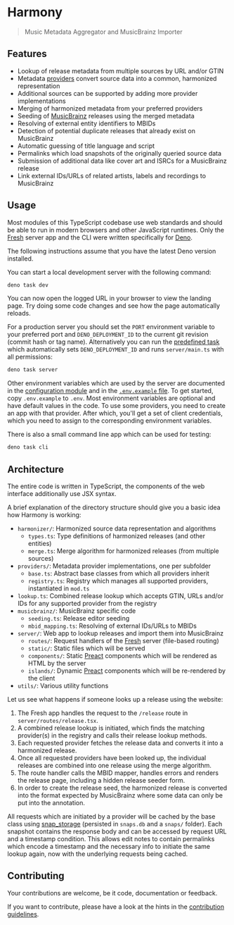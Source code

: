 # Harmony

> Music Metadata Aggregator and MusicBrainz Importer

## Features

- Lookup of release metadata from multiple sources by URL and/or GTIN
- Metadata [providers](providers/) convert source data into a common, harmonized representation
- Additional sources can be supported by adding more provider implementations
- Merging of harmonized metadata from your preferred providers
- Seeding of [MusicBrainz] releases using the merged metadata
- Resolving of external entity identifiers to MBIDs
- Detection of potential duplicate releases that already exist on MusicBrainz
- Automatic guessing of title language and script
- Permalinks which load snapshots of the originally queried source data
- Submission of additional data like cover art and ISRCs for a MusicBrainz release
- Link external IDs/URLs of related artists, labels and recordings to MusicBrainz

## Usage

Most modules of this TypeScript codebase use web standards and should be able to run in modern browsers and other JavaScript runtimes.
Only the [Fresh] server app and the CLI were written specifically for [Deno].

The following instructions assume that you have the latest Deno version installed.

You can start a local development server with the following command:

```sh
deno task dev
```

You can now open the logged URL in your browser to view the landing page.
Try doing some code changes and see how the page automatically reloads.

For a production server you should set the `PORT` environment variable to your preferred port and `DENO_DEPLOYMENT_ID` to the current git revision (commit hash or tag name).
Alternatively you can run the [predefined task](deno.json) which automatically sets `DENO_DEPLOYMENT_ID` and runs `server/main.ts` with all permissions:

```sh
deno task server
```

Other environment variables which are used by the server are documented in the [configuration module](config.ts) and in the [`.env.example` file](.env.example). To get started, copy `.env.example` to `.env`. Most environment variables are optional and have default values in the code. To use some providers, you need to create an app with that provider. After which, you'll get a set of client credentials, which you need to assign to the corresponding environment variables.

There is also a small command line app which can be used for testing:

```sh
deno task cli
```

[Deno]: https://deno.com
[Fresh]: https://fresh.deno.dev
[MusicBrainz]: https://musicbrainz.org

## Architecture

The entire code is written in TypeScript, the components of the web interface additionally use JSX syntax.

A brief explanation of the directory structure should give you a basic idea how Harmony is working:

- `harmonizer/`: Harmonized source data representation and algorithms
  - `types.ts`: Type definitions of harmonized releases (and other entities)
  - `merge.ts`: Merge algorithm for harmonized releases (from multiple sources)
- `providers/`: Metadata provider implementations, one per subfolder
  - `base.ts`: Abstract base classes from which all providers inherit
  - `registry.ts`: Registry which manages all supported providers, instantiated in `mod.ts`
- `lookup.ts`: Combined release lookup which accepts GTIN, URLs and/or IDs for any supported provider from the registry
- `musicbrainz/`: MusicBrainz specific code
  - `seeding.ts`: Release editor seeding
  - `mbid_mapping.ts`: Resolving of external IDs/URLs to MBIDs
- `server/`: Web app to lookup releases and import them into MusicBrainz
  - `routes/`: Request handlers of the [Fresh] server (file-based routing)
  - `static/`: Static files which will be served
  - `components/`: Static [Preact] components which will be rendered as HTML by the server
  - `islands/`: Dynamic [Preact] components which will be re-rendered by the client
- `utils/`: Various utility functions

Let us see what happens if someone looks up a release using the website:

1. The Fresh app handles the request to the `/release` route in `server/routes/release.tsx`.
2. A combined release lookup is initiated, which finds the matching provider(s) in the registry and calls their release lookup methods.
3. Each requested provider fetches the release data and converts it into a harmonized release.
4. Once all requested providers have been looked up, the individual releases are combined into one release using the merge algorithm.
5. The route handler calls the MBID mapper, handles errors and renders the release page, including a hidden release seeder form.
6. In order to create the release seed, the harmonized release is converted into the format expected by MusicBrainz where some data can only be put into the annotation.

All requests which are initiated by a provider will be cached by the base class using [snap_storage] (persisted in `snaps.db` and a `snaps/` folder).
Each snapshot contains the response body and can be accessed by request URL and a timestamp condition.
This allows edit notes to contain permalinks which encode a timestamp and the necessary info to initiate the same lookup again, now with the underlying requests being cached.

[Preact]: https://preactjs.com/
[snap_storage]: https://github.com/kellnerd/snap_storage

## Contributing

Your contributions are welcome, be it code, documentation or feedback.

If you want to contribute, please have a look at the hints in the [contribution guidelines](CONTRIBUTING.md).
